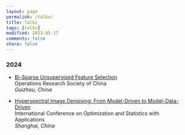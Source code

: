 ```yaml
---
layout: page
permalink: /talks/
title: Talks
tags: [talks]
modified: 2023-05-17 
comments: false
share: false
---
```




### 2024

* <a href="../group/2024-Yu.pdf" class="textlink" target="_blank"> Bi-Sparse Unsupervised Feature Selection </a> <br>
Operations Research Society of China <br>
<i>Guizhou, China</i><br>

* <a href="../group/2024-Yu.pdf" class="textlink" target="_blank"> Hyperspectral Image Denoising: From Model-Driven to Model-Data-Driven </a>  <br>
International Conference on Optimization and Statistics with Applications <br>
<i>Shanghai, China</i><br>

